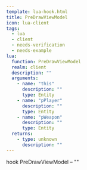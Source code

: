 ```yaml
---
template: lua-hook.html
title: PreDrawViewModel
icon: lua-client
tags:
  - lua
  - client
  - needs-verification
  - needs-example
lua:
  function: PreDrawViewModel
  realm: client
  description: ""
  arguments:
    - name: "this"
      description: ""
      type: Entity
    - name: "pPlayer"
      description: ""
      type: Entity
    - name: "pWeapon"
      description: ""
      type: Entity
  returns:
    - type: unknown
      description: ""
---
```


<div class="lua__search__keywords">
hook PreDrawViewModel &#x2013; ""
</div>
